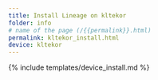 ```yaml
---
title: Install Lineage on kltekor
folder: info
# name of the page (/{{permalink}}.html)
permalink: kltekor_install.html
device: kltekor
---
```

{% include templates/device_install.md %}
